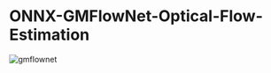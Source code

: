 # ONNX-GMFlowNet-Optical-Flow-Estimation

![gmflownet](https://user-images.githubusercontent.com/53618876/179008754-f46cfe1c-38d8-4814-b6b5-0e5b37b1e587.gif)
